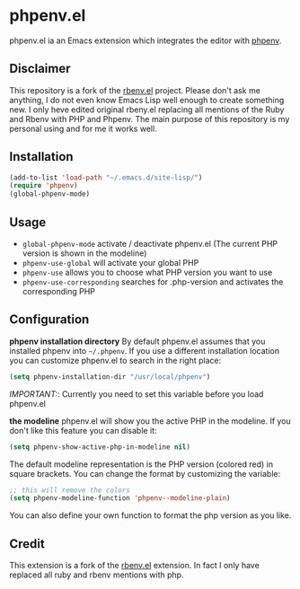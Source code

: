# phpenv.el

phpenv.el ia an Emacs extension which integrates the editor with [phpenv](https://github.com/phpenv/phpenv "phpenv/phpenv").

Disclaimer
----------
This repository is a fork of the [rbenv.el](https://github.com/senny/rbenv.el 
"senny/rbeny.el") project. Please don't ask me anything, I do not even know 
Emacs Lisp well enough to create something new. I only heve edited original 
rbeny.el replacing all mentions of the Ruby and Rbenv with PHP and Phpenv. 
The main purpose of this repository is my personal using and for me it works well.


Installation
------------

```lisp
(add-to-list 'load-path "~/.emacs.d/site-lisp/")
(require 'phpenv)
(global-phpenv-mode)
```

Usage
-----

* `global-phpenv-mode` activate / deactivate phpenv.el (The current PHP version is shown in the modeline)
* `phpenv-use-global` will activate your global PHP
* `phpenv-use` allows you to choose what PHP version you want to use
* `phpenv-use-corresponding` searches for .php-version and activates
the corresponding PHP

Configuration
-------------

**phpenv installation directory**
By default phpenv.el assumes that you installed phpenv into
`~/.phpenv`. If you use a different installation location you can
customize phpenv.el to search in the right place:

```lisp
(setq phpenv-installation-dir "/usr/local/phpenv")
```

*IMPORTANT:*: Currently you need to set this variable before you load phpenv.el

**the modeline**
phpenv.el will show you the active PHP in the modeline. If you don't
like this feature you can disable it:

```lisp
(setq phpenv-show-active-php-in-modeline nil)
```

The default modeline representation is the PHP version (colored red) in square
brackets. You can change the format by customizing the variable:

```lisp
;; this will remove the colors
(setq phpenv-modeline-function 'phpenv--modeline-plain)
```

You can also define your own function to format the php version as you like.

Credit
-----
This extension is a fork of the [rbenv.el](https://github.com/senny/rbenv.el
"Rbenv on Github") extension. In fact I only have replaced all ruby and rbenv
mentions with php.
